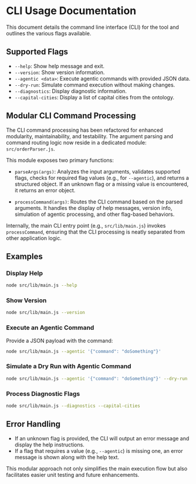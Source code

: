 # CLI Usage Documentation

This document details the command line interface (CLI) for the tool and outlines the various flags available.

## Supported Flags

- `--help`: Show help message and exit.
- `--version`: Show version information.
- `--agentic <data>`: Execute agentic commands with provided JSON data.
- `--dry-run`: Simulate command execution without making changes.
- `--diagnostics`: Display diagnostic information.
- `--capital-cities`: Display a list of capital cities from the ontology.

## Modular CLI Command Processing

The CLI command processing has been refactored for enhanced modularity, maintainability, and testability. The argument parsing and command routing logic now reside in a dedicated module: `src/orderParser.js`.

This module exposes two primary functions:

- `parseArgs(args)`: Analyzes the input arguments, validates supported flags, checks for required flag values (e.g., for `--agentic`), and returns a structured object. If an unknown flag or a missing value is encountered, it returns an error object.

- `processCommand(args)`: Routes the CLI command based on the parsed arguments. It handles the display of help messages, version info, simulation of agentic processing, and other flag-based behaviors.

Internally, the main CLI entry point (e.g., `src/lib/main.js`) invokes `processCommand`, ensuring that the CLI processing is neatly separated from other application logic.

## Examples

### Display Help

```bash
node src/lib/main.js --help
```

### Show Version

```bash
node src/lib/main.js --version
```

### Execute an Agentic Command

Provide a JSON payload with the command:

```bash
node src/lib/main.js --agentic '{"command": "doSomething"}'
```

### Simulate a Dry Run with Agentic Command

```bash
node src/lib/main.js --agentic '{"command": "doSomething"}' --dry-run
```

### Process Diagnostic Flags

```bash
node src/lib/main.js --diagnostics --capital-cities
```

## Error Handling

- If an unknown flag is provided, the CLI will output an error message and display the help instructions.
- If a flag that requires a value (e.g., `--agentic`) is missing one, an error message is shown along with the help text.

This modular approach not only simplifies the main execution flow but also facilitates easier unit testing and future enhancements.
